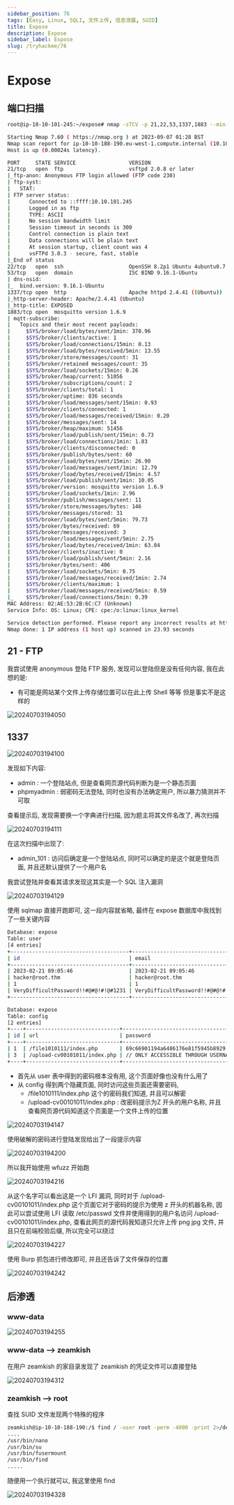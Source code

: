 ```yaml
---
sidebar_position: 76
tags: [Easy, Linux, SQLI, 文件上传, 信息泄露, SUID]
title: Expose
description: Expose
sidebar_label: Expose
slug: /tryhackme/76
---
```

# Expose
## 端口扫描
```bash
root@ip-10-10-101-245:~/expose# nmap -sTCV -p 21,22,53,1337,1883 --min-rate 1000  10.10.188.190

Starting Nmap 7.60 ( https://nmap.org ) at 2023-09-07 01:28 BST
Nmap scan report for ip-10-10-188-190.eu-west-1.compute.internal (10.10.188.190)
Host is up (0.00024s latency).

PORT     STATE SERVICE                 VERSION
21/tcp   open  ftp                     vsftpd 2.0.8 or later
|_ftp-anon: Anonymous FTP login allowed (FTP code 230)
| ftp-syst: 
|   STAT: 
| FTP server status:
|      Connected to ::ffff:10.10.101.245
|      Logged in as ftp
|      TYPE: ASCII
|      No session bandwidth limit
|      Session timeout in seconds is 300
|      Control connection is plain text
|      Data connections will be plain text
|      At session startup, client count was 4
|      vsFTPd 3.0.3 - secure, fast, stable
|_End of status
22/tcp   open  ssh                     OpenSSH 8.2p1 Ubuntu 4ubuntu0.7 (Ubuntu Linux; protocol 2.0)
53/tcp   open  domain                  ISC BIND 9.16.1-Ubuntu
| dns-nsid: 
|_  bind.version: 9.16.1-Ubuntu
1337/tcp open  http                    Apache httpd 2.4.41 ((Ubuntu))
|_http-server-header: Apache/2.4.41 (Ubuntu)
|_http-title: EXPOSED
1883/tcp open  mosquitto version 1.6.9
| mqtt-subscribe: 
|   Topics and their most recent payloads: 
|     $SYS/broker/load/bytes/sent/1min: 370.96
|     $SYS/broker/clients/active: 1
|     $SYS/broker/load/connections/15min: 0.13
|     $SYS/broker/load/bytes/received/5min: 13.55
|     $SYS/broker/store/messages/count: 31
|     $SYS/broker/retained messages/count: 35
|     $SYS/broker/load/sockets/15min: 0.26
|     $SYS/broker/heap/current: 51056
|     $SYS/broker/subscriptions/count: 2
|     $SYS/broker/clients/total: 1
|     $SYS/broker/uptime: 836 seconds
|     $SYS/broker/load/messages/sent/15min: 0.93
|     $SYS/broker/clients/connected: 1
|     $SYS/broker/load/messages/received/15min: 0.20
|     $SYS/broker/messages/sent: 14
|     $SYS/broker/heap/maximum: 51456
|     $SYS/broker/load/publish/sent/15min: 0.73
|     $SYS/broker/load/connections/1min: 1.83
|     $SYS/broker/clients/disconnected: 0
|     $SYS/broker/publish/bytes/sent: 60
|     $SYS/broker/load/bytes/sent/15min: 26.90
|     $SYS/broker/load/messages/sent/1min: 12.79
|     $SYS/broker/load/bytes/received/15min: 4.57
|     $SYS/broker/load/publish/sent/1min: 10.05
|     $SYS/broker/version: mosquitto version 1.6.9
|     $SYS/broker/load/sockets/1min: 2.96
|     $SYS/broker/publish/messages/sent: 11
|     $SYS/broker/store/messages/bytes: 146
|     $SYS/broker/messages/stored: 31
|     $SYS/broker/load/bytes/sent/5min: 79.73
|     $SYS/broker/bytes/received: 69
|     $SYS/broker/messages/received: 3
|     $SYS/broker/load/messages/sent/5min: 2.75
|     $SYS/broker/load/bytes/received/1min: 63.04
|     $SYS/broker/clients/inactive: 0
|     $SYS/broker/load/publish/sent/5min: 2.16
|     $SYS/broker/bytes/sent: 406
|     $SYS/broker/load/sockets/5min: 0.75
|     $SYS/broker/load/messages/received/1min: 2.74
|     $SYS/broker/clients/maximum: 1
|     $SYS/broker/load/messages/received/5min: 0.59
|_    $SYS/broker/load/connections/5min: 0.39
MAC Address: 02:AE:53:2B:6C:C7 (Unknown)
Service Info: OS: Linux; CPE: cpe:/o:linux:linux_kernel

Service detection performed. Please report any incorrect results at https://nmap.org/submit/ .
Nmap done: 1 IP address (1 host up) scanned in 23.93 seconds
```
## 21 - FTP
我尝试使用 anonymous 登陆 FTP 服务, 发现可以登陆但是没有任何内容, 我在此想的是:

- 有可能是网站某个文件上传存储位置可以在此上传 Shell 等等 但是事实不是这样的

![20240703194050](https://raw.githubusercontent.com/Guardian-JTZ/Image/main/img/20240703194050.png)

## 1337 
![20240703194100](https://raw.githubusercontent.com/Guardian-JTZ/Image/main/img/20240703194100.png)

发现如下内容:

- admin : 一个登陆站点, 但是查看网页源代码判断为是一个静态页面
- phpmyadmin : 弱密码无法登陆, 同时也没有办法确定用户, 所以暴力猜测并不可取

查看提示后, 发现需要换一个字典进行扫描, 因为题主将其文件名改了, 再次扫描

![20240703194111](https://raw.githubusercontent.com/Guardian-JTZ/Image/main/img/20240703194111.png)

在这次扫描中出现了:

- admin_101 : 访问后确定是一个登陆站点, 同时可以确定的是这个就是登陆页面, 并且还默认提供了一个用户名

我尝试登陆并查看其请求发现这其实是一个 SQL 注入漏洞

![20240703194129](https://raw.githubusercontent.com/Guardian-JTZ/Image/main/img/20240703194129.png)

使用 sqlmap 直接开跑即可, 这一段内容就省略, 最终在 expose 数据库中我找到了一些关键内容

```bash
Database: expose
Table: user
[4 entries]
+--------------------------------------+--------------------------------------+--------------------------------------+--------------------------------------+
| id                                   | email                                | created                              | password                             |
+--------------------------------------+--------------------------------------+--------------------------------------+--------------------------------------+
| 2023-02-21 09:05:46                  | 2023-02-21 09:05:46                  | 2023-02-21 09:05:46                  | 2023-02-21 09:05:46                  |
| hacker@root.thm                      | hacker@root.thm                      | hacker@root.thm                      | hacker@root.thm                      |
| 1                                    | 1                                    | 1                                    | 1                                    |
| VeryDifficultPassword!!#@#@!#!@#1231 | VeryDifficultPassword!!#@#@!#!@#1231 | VeryDifficultPassword!!#@#@!#!@#1231 | VeryDifficultPassword!!#@#@!#!@#1231 |
+--------------------------------------+--------------------------------------+--------------------------------------+--------------------------------------+

Database: expose
Table: config
[2 entries]
+----+------------------------------+-----------------------------------------------------+
| id | url                          | password                                            |
+----+------------------------------+-----------------------------------------------------+
| 1  | /file1010111/index.php       | 69c66901194a6486176e81f5945b8929                    |     
| 3  | /upload-cv00101011/index.php | // ONLY ACCESSIBLE THROUGH USERNAME STARTING WITH Z |
+----+------------------------------+-----------------------------------------------------+
```

- 首先从 user 表中得到的密码根本没有用, 这个页面好像也没有什么用了
- 从 config 得到两个隐藏页面, 同时访问这些页面还需要密码,
    - /file1010111/index.php 这个的密码我们知道, 并且可以解密
    - /upload-cv00101011/index.php : 改密码提示为Z 开头的用户名称, 并且查看网页源代码知道这个页面是一个文件上传的位置

![20240703194147](https://raw.githubusercontent.com/Guardian-JTZ/Image/main/img/20240703194147.png)

使用破解的密码进行登陆发现给出了一段提示内容

![20240703194200](https://raw.githubusercontent.com/Guardian-JTZ/Image/main/img/20240703194200.png)

所以我开始使用 wfuzz 开始跑

![20240703194216](https://raw.githubusercontent.com/Guardian-JTZ/Image/main/img/20240703194216.png)

从这个名字可以看出这是一个 LFI 漏洞, 同时对于 /upload-cv00101011/index.php 这个页面它对于密码的提示为使用 z 开头的机器名称, 因此可以尝试使用 LFI 读取 /etc/passwd 文件并使用得到的用户名访问 /upload-cv00101011/index.php, 查看此网页的源代码我知道只允许上传 png jpg 文件, 并且只在前端校验后缀, 所以完全可以绕过

![20240703194227](https://raw.githubusercontent.com/Guardian-JTZ/Image/main/img/20240703194227.png)

使用 Burp 抓包进行修改即可, 并且还告诉了文件保存的位置

![20240703194242](https://raw.githubusercontent.com/Guardian-JTZ/Image/main/img/20240703194242.png)

## 后渗透
### www-data 
![20240703194255](https://raw.githubusercontent.com/Guardian-JTZ/Image/main/img/20240703194255.png)

### www-data —> zeamkish
在用户 zeamkish 的家目录发现了 zeamkish 的凭证文件可以直接登陆

![20240703194312](https://raw.githubusercontent.com/Guardian-JTZ/Image/main/img/20240703194312.png)

### zeamkish —> root

查找 SUID 文件发现两个特殊的程序

```bash
zeamkish@ip-10-10-188-190:/$ find / -user root -perm -4000 -print 2>/dev/null
....
/usr/bin/nano
/usr/bin/su
/usr/bin/fusermount
/usr/bin/find
.....
```

随便用一个执行就可以, 我这里使用 find

![20240703194328](https://raw.githubusercontent.com/Guardian-JTZ/Image/main/img/20240703194328.png)